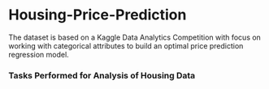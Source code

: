 # Housing-Price-Prediction
The dataset is based on a Kaggle Data Analytics Competition with focus on working with categorical attributes to build an optimal price prediction regression model.

### Tasks Performed for Analysis of Housing Data
